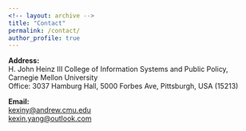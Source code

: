 ```yaml
---
<!-- layout: archive -->
title: "Contact"
permalink: /contact/
author_profile: true
---
```


**Address:**<br>
H. John Heinz III College of Information Systems and Public Policy, Carnegie Mellon University<br>
Office: 3037 Hamburg Hall, 5000 Forbes Ave, Pittsburgh, USA (15213)

**Email:**<br>
kexiny@andrew.cmu.edu<br>
kexin.yang@outlook.com<br>

